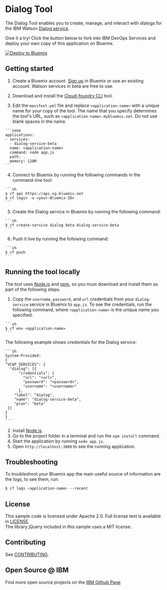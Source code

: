 # Dialog Tool

  The Dialog Tool enables you to create, manage, and interact with dialogs for the IBM Watson [Dialog service][service_url].

Give it a try! Click the button below to fork into IBM DevOps Services and deploy your own copy of this application on Bluemix.

[![Deploy to Bluemix](https://bluemix.net/deploy/button.png)](https://bluemix.net/deploy?repository=https://github.com/watson-developer-cloud/dialog-tool)

## Getting started


  1. Create a Bluemix account. [Sign up][sign_up] in Bluemix or use an existing account. Watson services in beta are free to use.

  2. Download and install the [Cloud-foundry CLI][cloud_foundry] tool.

  3. Edit the `manifest.yml` file and replace `<application-name>` with a unique name for your copy of the tool. The name that you specify determines the tool's URL, such as `<application-name>.mybluemix.net`. Do not use blank spaces in the name.
    
    ```none
    applications:
    - services:
      - dialog-service-beta
      name: <application-name>
      command: node app.js
      path: .
      memory: 128M
    ```
    
  4. Connect to Bluemix by running the following commands in the command-line tool:

    ```sh
    $ cf api https://api.ng.bluemix.net
    $ cf login -u <your-Bluemix-ID>
    ```

  5. Create the Dialog service in Bluemix by running the following command:

    ```sh
    $ cf create-service dialog beta dialog-service-beta
    ```

  6. Push it live by running the following command:

    ```sh
    $ cf push
    ```


## Running the tool locally
  The tool uses [Node.js](http://nodejs.org/) and [npm](https://www.npmjs.com/), so you must download and install them as part of the following steps.

  1. Copy the `username`, `password`, and `url` credentials from your `dialog-service` service in Bluemix to `app.js`. To see the credentials, run the following command, where `<application-name>` is the unique name you specified:
    
    ```sh
    $ cf env <application-name>
    ```
   The following example shows credentials for the Dialog service:

    ```sh
    System-Provided:
    {
    "VCAP_SERVICES": {
      "dialog": [{
          "credentials": {
            "url": "<url>",
            "password": "<password>",
            "username": "<username>"
          },
        "label": "dialog",
        "name": "dialog-service-beta",
        "plan": "beta"
     }]
    }
    }
    ```
  2. Install [Node.js](http://nodejs.org/).
  3. Go to the project folder in a terminal and run the `npm install` command.
  4. Start the application by running `node app.js`.
  5. Open `http://localhost:3000` to see the running application.

## Troubleshooting

To troubleshoot your Bluemix app the main useful source of information are the logs, to see them, run:

  ```sh
  $ cf logs <application-name> --recent
  ```

## License

  This sample code is licensed under Apache 2.0. Full license text is available in [LICENSE](LICENSE).  
  The library jQuery included in this sample uses a MIT license.

## Contributing

  See [CONTRIBUTING](CONTRIBUTING.md).

## Open Source @ IBM
  Find more open source projects on the [IBM Github Page](http://ibm.github.io/)

[cloud_foundry]: https://github.com/cloudfoundry/cli

[sign_up]: https://apps.admin.ibmcloud.com/manage/trial/bluemix.html?cm_mmc=WatsonDeveloperCloud-_-LandingSiteGetStarted-_-x-_-CreateAnAccountOnBluemixCLI
[service_url]: http://www.ibm.com/smarterplanet/us/en/ibmwatson/developercloud/doc/dialog/

